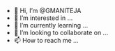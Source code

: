 - 👋 Hi, I’m @GMANITEJA
- 👀 I’m interested in ...
- 🌱 I’m currently learning ...
- 💞️ I’m looking to collaborate on ...
- 📫 How to reach me ...

<!---
GMANITEJA/GMANITEJA is a ✨ special ✨ repository because its `README.md` (this file) appears on your GitHub profile.
You can click the Preview link to take a look at your changes.
--->
